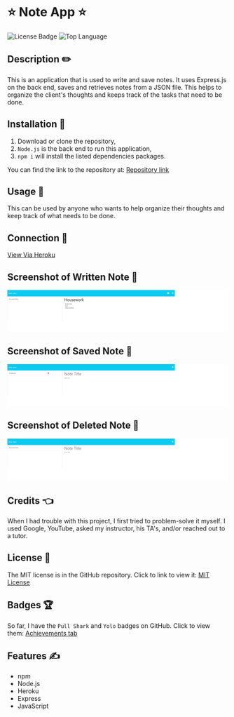 # ⭐ Note App ⭐
![License Badge](https://img.shields.io/github/license/123sites/Note-App) ![Top Language](https://img.shields.io/github/languages/top/123sites/Note-App)

## Description ✏️

This is an application that is used to write and save notes.  It uses Express.js on the back end, saves and retrieves notes from a JSON file.  This helps to organize the client's thoughts and keeps track of the tasks that need to be done.

## Installation 🔑

1.  Download or clone the repository,
2.  ```Node.js``` is the back end to run this application,
3.  ```npm i``` will install the listed dependencies packages.

You can find the link to the repository at:
[Repository link](https://github.com/123sites/Note-App.git)

## Usage 🎯

This can be used by anyone who wants to help organize their thoughts and
keep track of what needs to be done.

## Connection 🎯

[View Via Heroku](https://vast-mountain-72625.herokuapp.com/notes)

## Screenshot of Written Note 🎯

![Click here to see the written note screenshot](./public/assets/images/Notes%20Written.png)

## Screenshot of Saved Note 🎯

![Click here to see the saved note screenshot](./public/assets/images/Notes%20Saved.png)

## Screenshot of Deleted Note 🎯

![Click here to see the deleted note screenshot](./public/assets/images/Notes%20Deleted.png)

## Credits 👈

When I had trouble with this project, I first tried to problem-solve it myself. I used Google, YouTube, asked my instructor, his TA's, and/or reached out to a tutor.

## License 📝

The MIT license is in the GitHub repository.  Click to link to view it:
[MIT License](https://github.com/123sites/Note-App/blob/main/LICENSE)

## Badges 🏆

So far, I have the `Pull Shark` and `Yolo` badges on GitHub.  Click to view them:
[Achievements tab](https://github.com/123sites?tab=achievements)

## Features ✍

- npm
- Node.js
- Heroku
- Express
- JavaScript
